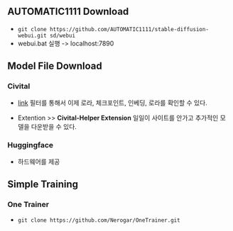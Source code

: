 ## AUTOMATIC1111 Download
- `git clone https://github.com/AUTOMATIC1111/stable-diffusion-webui.git sd/webui`
- webui.bat 실행 -> localhost:7890

## Model File Download
### Civital
- [link](https://civitai.com/)
	필터를 통해서 이제 로라, 체크포인트, 인베딩, 로라를 확인할 수 있다.
	
- Extention >> **Civital-Helper Extension**
	일일이 사이트를 안가고 추가적인 모델을 다운받을 수 있다.
	
### Huggingface
- 하드웨어를 제공
  
## Simple Training
### One Trainer
- `git clone https://github.com/Nerogar/OneTrainer.git`